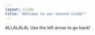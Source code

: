 ```yaml
---
layout: slide
title: "Welcome to our second slide!"
---
```

ALLALALAL
Use the left arrow to go back!
